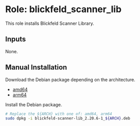 # Role: blickfeld\_scanner\_lib

This role installs Blickfeld Scanner Library.

## Inputs

None.

## Manual Installation

Download the Debian package depending on the architecture.
- [amd64](https://github.com/NEWSLabNTU/blickfeld-scanner-lib/releases/download/v2.20.6-newslab1/blickfeld-scanner-lib_2.20.6-1_amd64.deb)
- [arm64](https://github.com/NEWSLabNTU/blickfeld-scanner-lib/releases/download/v2.20.6-newslab1/blickfeld-scanner-lib_2.20.6-1_arm64.deb)

Install the Debian package.

```bash
# Replace the ${ARCH} with one of: amd64, arm64
sudo dpkg -i blickfeld-scanner-lib_2.20.6-1_${ARCH}.deb
```
